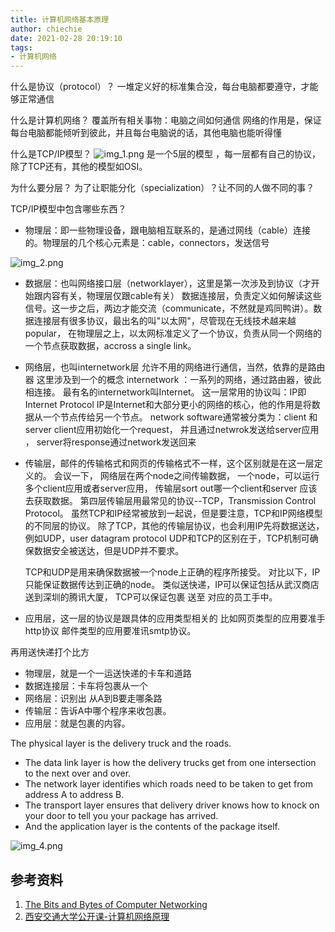 ```yaml
---
title: 计算机网络基本原理
author: chiechie
date: 2021-02-28 20:19:10
tags:
- 计算机网络
---
```


什么是协议（protocol）？
一堆定义好的标准集合没，每台电脑都要遵守，才能够正常通信

什么是计算机网络？
覆盖所有相关事物：电脑之间如何通信
网络的作用是，保证每台电脑都能倾听到彼此，并且每台电脑说的话，其他电脑也能听得懂

什么是TCP/IP模型？
![img_1.png](img_1.png)
是一个5层的模型 ，每一层都有自己的协议，除了TCP还有，其他的模型如OSI。

为什么要分层？
为了让职能分化（specialization）？让不同的人做不同的事？

TCP/IP模型中包含哪些东西？
- 物理层：即一些物理设备，跟电脑相互联系的，是通过网线（cable）连接的。物理层的几个核心元素是：cable，connectors，发送信号

![img_2.png](img_2.png)
- 数据层：也叫网络接口层（networklayer），这里是第一次涉及到协议（才开始跟内容有关，物理层仅跟cable有关）
    数据连接层，负责定义如何解读这些信号。这一步之后，两边才能交流（communicate，不然就是鸡同鸭讲）。数据连接层有很多协议，最出名的叫"以太网"，尽管现在无线技术越来越popular，
  在物理层之上，以太网标准定义了一个协议，负责从同一个网络的一个节点获取数据，accross a single link。

- 网络层，也叫internetwork层
    允许不用的网络进行通信，当然，依靠的是路由器
  这里涉及到一个的概念
  internetwork ：一系列的网络，通过路由器，彼此相连接。
  最有名的internetwork叫Internet。
  这一层常用的协议叫：IP即 Internet Protocol
  IP是Internet和大部分更小的网络的核心，他的作用是将数据从一个节点传给另一个节点。
  network software通常被分类为：client 和 server
  client应用初始化一个request， 并且通过netwrok发送给server应用 ，
  server将response通过network发送回来
 
  
- 传输层，邮件的传输格式和网页的传输格式不一样，这个区别就是在这一层定义的。
  会议一下，
  网络层在两个node之间传输数据， 一个node，可以运行多个client应用或者server应用，
  传输层sort out哪一个client和server 应该去获取数据。
    第四层传输层用最常见的协议--TCP，Transmission Control Protocol。
  虽然TCP和IP经常被放到一起说，但是要注意，TCP和IP网络模型的不同层的协议。
  除了TCP，其他的传输层协议，也会利用IP先将数据送达，
  例如UDP，user datagram protocol
  UDP和TCP的区别在于，TCP机制可确保数据安全被送达，但是UDP并不要求。
  
    TCP和UDP是用来确保数据被一个node上正确的程序所接受。
    对比以下，IP只能保证数据传达到正确的node。
    类似送快递，IP可以保证包括从武汉商店送到深圳的腾讯大厦，
    TCP可以保证包裹 送至 对应的员工手中。
  
- 应用层，这一层的协议是跟具体的应用类型相关的
比如网页类型的应用要准手http协议
  邮件类型的应用要准讯smtp协议。

再用送快递打个比方
- 物理层，就是一个一运送快递的卡车和道路
- 数据连接层：卡车将包裹从一个
- 网络层：识别出 从A到B要走哪条路
- 传输层：告诉A中哪个程序来收包裹。
- 应用层：就是包裹的内容。

 The physical layer is the delivery truck and the roads. 
- The data link layer is how the delivery trucks get from one intersection to the next over and over. 
- The network layer identifies which roads need to be taken to get from address A to address B. 
- The transport layer ensures that delivery driver knows how to knock on your door to tell you your package has arrived. 
- And the application layer is the contents of the package itself.

![img_4.png](img_4.png)



## 参考资料
1. [The Bits and Bytes of Computer Networking](https://www.coursera.org/learn/computer-networking/home/welcome)
2. [西安交通大学公开课-计算机网络原理](https://open.163.com/newview/movie/free?pid=ME74DFHFC&mid=ME74E6NLA)